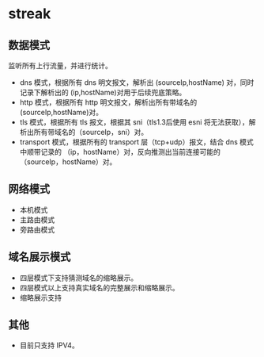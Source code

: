 # streak

## 数据模式
监听所有上行流量，并进行统计。

* dns 模式，根据所有 dns 明文报文，解析出 (sourceIp,hostName) 对，同时记录下解析出的 (ip,hostName)对用于后续兜底策略。
* http 模式，根据所有 http 明文报文，解析出所有带域名的 (sourceIp,hostName)对。
* tls 模式，根据所有 tls 报文，根据其 sni（tls1.3后使用 esni 将无法获取），解析出所有带域名的（sourceIp，sni）对。
* transport 模式，根据所有的 transport 层（tcp+udp）报文，结合 dns 模式中顺带记录的 （ip，hostName）对，反向推测出当前连接可能的（sourceIp，hostName）对。

## 网络模式
* 本机模式
* 主路由模式
* 旁路由模式

## 域名展示模式
* 四层模式下支持猜测域名的缩略展示。
* 四层模式以上支持真实域名的完整展示和缩略展示。
* 缩略展示支持

## 其他
* 目前只支持 IPV4。